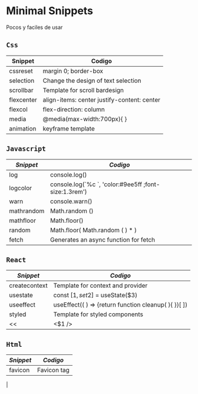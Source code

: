 # Minimal Snippets
Pocos y faciles de usar 

## `Css`

| Snippet | Codigo |
| --- | --- |
| cssreset | margin 0; border-box |
| selection | Change the design of text selection |
| scrollbar | Template for scroll bardesign |
| flexcenter | align-items: center justify-content: center |
| flexcol | flex-direction: column |
| media | @media(max-width:700px){ } |
| animation | keyframe template |

## `Javascript`

| *Snippet* | *Codigo* |
| --- | --- |
| log | console.log() |
| logcolor | console.log(\`%c \`, 'color:#9ee5ff ;font-size:1.3rem') |
| warn | console.warn() |
| mathrandom | Math.random () |
| mathfloor | Math.floor() |
| random | Math.floor( Math.random ( ) \* ) |
| fetch | Generates an async function for fetch |


## `React`

| *Snippet* | *Codigo* |
| --- | --- |
| createcontext | Template for context and provider |
| usestate | const \[$1, set$2\] = useState($3) |
| useeffect | useEffect(( ) => {return function cleanup( ){ }}\[ \]) |
| styled |Template for styled components |
| <<  | &lt;$1 /&gt; |

## `Html`
| *Snippet* | *Codigo* |
| --- | --- |
| favicon | Favicon tag
 |